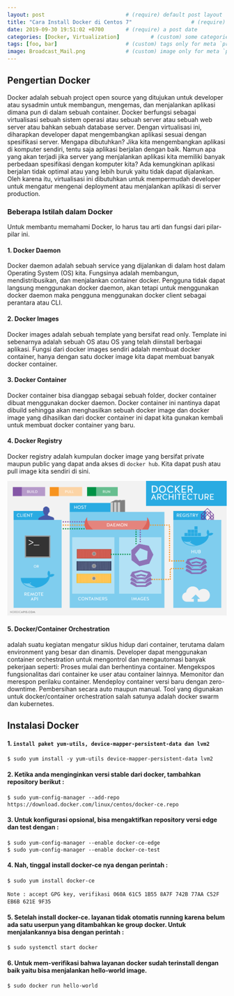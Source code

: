 ```yaml
---
layout: post                          # (require) default post layout
title: "Cara Install Docker di Centos 7"                   # (require) a string title
date: 2019-09-30 19:51:02 +0700       # (require) a post date
categories: [Docker, Virtualization]          # (custom) some categories, but makesure these categories already exists inside path of `category/`
tags: [foo, bar]                      # (custom) tags only for meta `property="article:tag"`
image: Broadcast_Mail.png             # (custom) image only for meta `property="og:image"`, save your image inside path of `static/img/_posts`
---
```


## Pengertian Docker
Docker adalah sebuah project open source yang ditujukan untuk developer atau sysadmin untuk membangun, mengemas, dan menjalankan aplikasi dimana pun di dalam sebuah container. Docker berfungsi sebagai virtualisasi sebuah sistem operasi atau sebuah server atau sebuah web server atau bahkan sebuah database server. Dengan virtualisasi ini, diharapkan developer dapat mengembangkan aplikasi sesuai dengan spesifikasi server.
Mengapa dibutuhkan? Jika kita mengembangkan aplikasi di komputer sendiri, tentu saja aplikasi berjalan dengan baik. Namun apa yang akan terjadi jika server yang menjalankan aplikasi kita memiliki banyak perbedaan spesifikasi dengan komputer kita? Ada kemungkinan aplikasi berjalan tidak optimal atau yang lebih buruk yaitu tidak dapat dijalankan. Oleh karena itu, virtualisasi ini dibutuhkan untuk mempermudah developer untuk mengatur mengenai deployment atau menjalankan aplikasi di server production.

### Beberapa Istilah dalam Docker
Untuk membantu memahami Docker, lo harus tau arti dan fungsi dari pilar-pilar ini.

#### 1. Docker Daemon
Docker daemon adalah sebuah service yang dijalankan di dalam host dalam Operating System (OS) kita. Fungsinya adalah membangun, mendistribusikan, dan menjalankan container docker. Pengguna tidak dapat langsung menggunakan docker daemon, akan tetapi untuk menggunakan docker daemon maka pengguna menggunakan docker client sebagai perantara atau CLI.
#### 2. Docker Images
Docker images adalah sebuah template yang bersifat read only. Template ini sebenarnya adalah sebuah OS atau OS yang telah diinstall berbagai aplikasi. Fungsi dari docker images sendiri adalah membuat docker container, hanya dengan satu docker image kita dapat membuat banyak docker container.
#### 3. Docker Container
Docker container bisa dianggap sebagai sebuah folder, docker container dibuat menggunakan docker daemon. Docker container ini nantinya dapat dibuild sehingga akan menghasilkan sebuah docker image dan docker image yang dihasilkan dari docker container ini dapat kita gunakan kembali untuk membuat docker container yang baru.
#### 4. Docker Registry
Docker registry adalah kumpulan docker image yang bersifat private maupun public yang dapat anda akses di `docker hub`. Kita dapat push atau pull image kita sendiri di sini.

![csr config](https://raw.githubusercontent.com/aciath/aciath.github.io/master/static/img/_posts/docker-infra.png)

#### 5. Docker/Container Orchestration
adalah suatu kegiatan mengatur siklus hidup dari container, terutama dalam environment yang besar dan dinamis. Developer dapat menggunakan container orchestration untuk mengontrol dan mengautomasi banyak pekerjaan seperti:
Proses mulai dan berhentinya container.
Mengekspos fungsionalitas dari container ke user atau container lainnya.
Memonitor dan merespon perilaku container.
Mendeploy container versi baru dengan zero-downtime.
Pembersihan secara auto maupun manual.
Tool yang digunakan untuk docker/container orchestration salah satunya adalah docker swarm dan kubernetes.

## Instalasi Docker

#### 1. `install paket yum-utils, device-mapper-persistent-data dan lvm2`
```
$ sudo yum install -y yum-utils device-mapper-persistent-data lvm2
```
#### 2. Ketika anda menginginkan versi stable dari docker, tambahkan repository berikut :

````
$ sudo yum-config-manager --add-repo https://download.docker.com/linux/centos/docker-ce.repo
````
#### 3. Untuk konfigurasi opsional, bisa mengaktifkan repository versi edge dan test dengan :
```
$ sudo yum-config-manager --enable docker-ce-edge
$ sudo yum-config-manager --enable docker-ce-test
```
#### 4. Nah, tinggal install docker-ce nya dengan perintah :
```
$ sudo yum install docker-ce
```
`Note : accept GPG key, verifikasi 060A 61C5 1B55 8A7F 742B 77AA C52F EB6B 621E 9F35`
#### 5. Setelah install docker-ce. layanan tidak otomatis running karena belum ada satu userpun yang ditambahkan ke group docker. Untuk menjalankannya bisa dengan perintah :
```
$ sudo systemctl start docker
```
#### 6. Untuk mem-verifikasi bahwa layanan docker sudah terinstall dengan baik yaitu bisa menjalankan hello-world image.
```
$ sudo docker run hello-world
```

